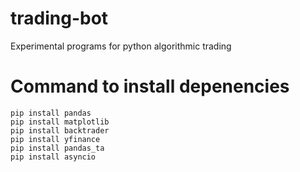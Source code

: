 # trading-bot
Experimental programs for python algorithmic trading

# Command to install depenencies
```
pip install pandas
pip install matplotlib
pip install backtrader
pip install yfinance
pip install pandas_ta
pip install asyncio

```